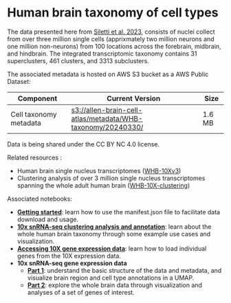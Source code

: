 # Human brain taxonomy of cell types

The data presented here from [Siletti et al. 2023](https://www.science.org/doi/10.1126/science.add7046),
consists of nuclei collect from over three million single cells (apprixmately
two million neurons and one million non-neurons) from 100 locations across the
forebrain, midbrain, and hindbrain. The integrated transcriptomic taxonomy
contains 31 superclusters, 461 clusters, and 3313 subclusters.

The associated metadata is hosted on AWS S3 bucket as a AWS Public Dataset:

| Component              | Current Version | Size   |
|------------------------|--|--------|
| Cell taxonomy metadata | [s3://allen-brain-cell-atlas/metadata/WHB-taxonomy/20240330/](https://allen-brain-cell-atlas.s3.us-west-2.amazonaws.com/index.html#metadata/WHB-taxonomy/20240330/) | 1.6 MB |

Data is being shared under the CC BY NC 4.0 license.

Related resources :
* Human brain single nucleus transcriptomes ([WHB-10Xv3](WHB-10Xv3.md))
* Clustering analysis of over 3 million single nucleus transcriptomes spanning the
  whole adult human brain ([WHB-10X-clustering](WHB-10X-clustering.md))

Associated notebooks:
* [**Getting started**](../notebooks/getting_started.ipynb): learn how to use the manifest.json file to
  facilitate data download and usage.
* [**10x snRNA-seq clustering analysis and annotation**](../notebooks/WHB_cluster_annotation_tutorial.ipynb):
  learn about the whole human brain taxonomy through some example use cases and
  visualization.
* [**Accessing 10X gene expression data**](../notebooks/general_accessing_10x_snRNASeq_tutorial.ipynb):
  learn how to load individual genes from the 10X expression data.
* **10x snRNA-seq gene expression data**
  * [**Part 1**](../notebooks/WHB-10x_snRNASeq_tutorial_part_1.ipynb): understand the basic structure of the data and metadata,
    and visualize brain region and cell type annotations in a UMAP.
  * [**Part 2**](../notebooks/WHB-10x_snRNASeq_tutorial_part_2.ipynb): explore the whole brain data through visualization and
    analyses of a set of genes of interest.
